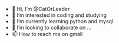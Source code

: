 - 👋 Hi, I’m @CatOrLeader
- 👀 I’m interested in coding and studying
- 🌱 I’m currently learning python and mysql
- 💞️ I’m looking to collaborate on ...
- 📫 How to reach me on gmail

<!---
CatOrLeader/CatOrLeader is a ✨ special ✨ repository because its `README.md` (this file) appears on your GitHub profile.
You can click the Preview link to take a look at your changes.
--->
